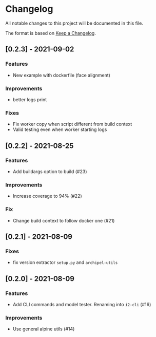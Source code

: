 # Changelog

All notable changes to this project will be documented in this file.

The format is based on [Keep a Changelog](http://keepachangelog.com/en/1.0.0/).


## [0.2.3] - 2021-09-02

### Features

- New example with dockerfile (face alignment)

### Improvements
 
- better logs print

### Fixes 

- Fix worker copy when script different from build context
- Valid testing even when worker starting logs


## [0.2.2] - 2021-08-25

### Features

- Add buildargs option to build (#23)

### Improvements

- Increase coverage to 94% (#22)

### Fix

- Change build context to follow docker one (#21)


## [0.2.1] - 2021-08-09

### **Fixes**

- fix version extractor `setup.py` and `archipel-utils`

## [0.2.0] - 2021-08-09

### **Features**

- Add CLI commands and model tester. Renaming into `i2-cli` (#16)

### **Improvements**

- Use general alpine utils (#14)
